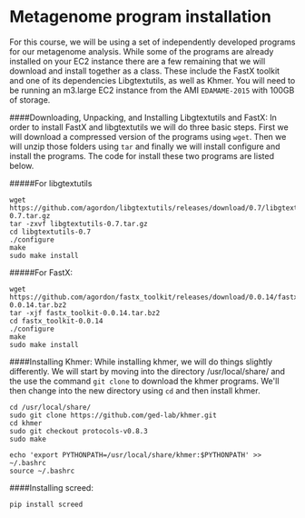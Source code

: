 # Metagenome program installation

For this course, we will be using a set of independently developed programs for our metagenome analysis. While some of the programs are already installed on your EC2 instance there are a few remaining that we will download and install together as a class. These include the FastX toolkit and one of its dependencies Libgtextutils, as well as Khmer. You will need to be running an m3.large EC2 instance from the AMI `EDAMAME-2015` with 100GB of storage.   

####Downloading, Unpacking, and Installing Libgtextutils and FastX:
In order to install FastX and libgtextutils we will do three basic steps. First we will download a compressed version of the programs using `wget`. Then we will unzip those folders using `tar` and finally we will install configure and install the programs. The code for install these two programs are listed below. 

#####For libgtextutils 
```
wget https://github.com/agordon/libgtextutils/releases/download/0.7/libgtextutils-0.7.tar.gz
tar -zxvf libgtextutils-0.7.tar.gz
cd libgtextutils-0.7
./configure
make
sudo make install
```

#####For FastX:
```
wget https://github.com/agordon/fastx_toolkit/releases/download/0.0.14/fastx_toolkit-0.0.14.tar.bz2
tar -xjf fastx_toolkit-0.0.14.tar.bz2
cd fastx_toolkit-0.0.14
./configure
make
sudo make install
```

####Installing Khmer: 
While installing khmer, we will do things slightly differently. We will start by moving into the directory /usr/local/share/ and the use the command `git clone` to download the khmer programs. We'll then change into the new directory using `cd` and then install khmer. 
```
cd /usr/local/share/
sudo git clone https://github.com/ged-lab/khmer.git
cd khmer
sudo git checkout protocols-v0.8.3
sudo make

echo 'export PYTHONPATH=/usr/local/share/khmer:$PYTHONPATH' >> ~/.bashrc
source ~/.bashrc
```

####Installing screed:
```
pip install screed
```




